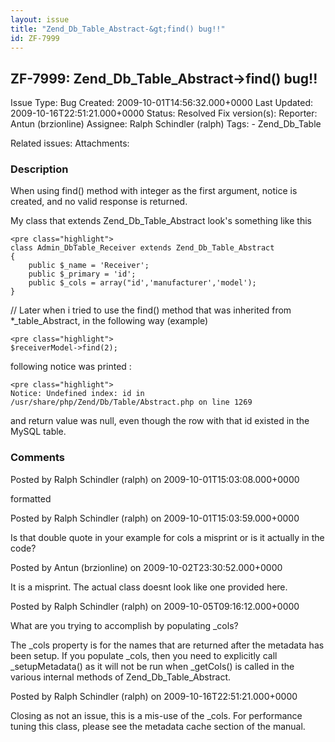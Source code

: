 ```yaml
---
layout: issue
title: "Zend_Db_Table_Abstract-&gt;find() bug!!"
id: ZF-7999
---
```


ZF-7999: Zend\_Db\_Table\_Abstract->find() bug!!
------------------------------------------------

 Issue Type: Bug Created: 2009-10-01T14:56:32.000+0000 Last Updated: 2009-10-16T22:51:21.000+0000 Status: Resolved Fix version(s): 
 Reporter:  Antun (brzionline)  Assignee:  Ralph Schindler (ralph)  Tags: - Zend\_Db\_Table
 
 Related issues: 
 Attachments: 
### Description

When using find() method with integer as the first argument, notice is created, and no valid response is returned.

My class that extends Zend\_Db\_Table\_Abstract look's something like this

 
    <pre class="highlight">
    class Admin_DbTable_Receiver extends Zend_Db_Table_Abstract
    {
        public $_name = 'Receiver';
        public $_primary = 'id';
        public $_cols = array("id','manufacturer','model');
    }


// Later when i tried to use the find() method that was inherited from \*\_table\_Abstract, in the following way (example)

 
    <pre class="highlight">
    $receiverModel->find(2);


following notice was printed :

 
    <pre class="highlight">
    Notice: Undefined index: id in /usr/share/php/Zend/Db/Table/Abstract.php on line 1269


and return value was null, even though the row with that id existed in the MySQL table.

 

 

### Comments

Posted by Ralph Schindler (ralph) on 2009-10-01T15:03:08.000+0000

formatted

 

 

Posted by Ralph Schindler (ralph) on 2009-10-01T15:03:59.000+0000

Is that double quote in your example for cols a misprint or is it actually in the code?

 

 

Posted by Antun (brzionline) on 2009-10-02T23:30:52.000+0000

It is a misprint. The actual class doesnt look like one provided here.

 

 

Posted by Ralph Schindler (ralph) on 2009-10-05T09:16:12.000+0000

What are you trying to accomplish by populating \_cols?

The \_cols property is for the names that are returned after the metadata has been setup. If you populate \_cols, then you need to explicitly call \_setupMetadata() as it will not be run when \_getCols() is called in the various internal methods of Zend\_Db\_Table\_Abstract.

 

 

Posted by Ralph Schindler (ralph) on 2009-10-16T22:51:21.000+0000

Closing as not an issue, this is a mis-use of the \_cols. For performance tuning this class, please see the metadata cache section of the manual.

 

 
